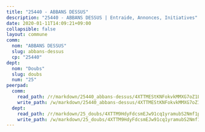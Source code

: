```yaml
---
title: "25440 - ABBANS DESSUS"
description: "25440 - ABBANS DESSUS | Entraide, Annonces, Initiatives"
date: 2020-01-11T14:09:21+09:00
collapsible: false
layout: commune
comm:
  nom: "ABBANS DESSUS"
  slug: abbans-dessus
  cp: "25440"
dept:
  nom: "Doubs"
  slug: doubs
  num: "25"
peerpad:
  comm:
    read_path: /r/markdown/25440_abbans-dessus/4XTTMEStKNFokvkMMXG7oZ1LzqescYcUGG6f5X7xFSmHL4jLR
    write_path: /w/markdown/25440_abbans-dessus/4XTTMEStKNFokvkMMXG7oZ1LzqescYcUGG6f5X7xFSmHL4jLR-K3TgU4eBMzHZ12c7sBZTuHmetxAurXZuT3ndZmu1LQzUPgYAj9ZHSUS7AYPJMsTktTfZUgaPo16trwoKKPuytkHz8m695w1ktvUQ3am4TH7vBQjjj1XSMgPkG1tsGmuYAn8aznER
  dept:
    read_path: /r/markdown/25_doubs/4XTTM9HdyFdcsmEJw91cq1yramubS2Nmf1ps2s84xcMxY74Zv
    write_path: /w/markdown/25_doubs/4XTTM9HdyFdcsmEJw91cq1yramubS2Nmf1ps2s84xcMxY74Zv-K3TgURza6A4QY75MscA2g52nUX9tjMQaHW9mgBSgyRKNNp3M6gkaXA9iDDtpbSx22mTSZbQLYS1izbwsznz8e9u5BERCmGKxZ379xV2nAaDe1bGyxrjytc7G1EcbGtknRFYQ1Lxp
---
```


